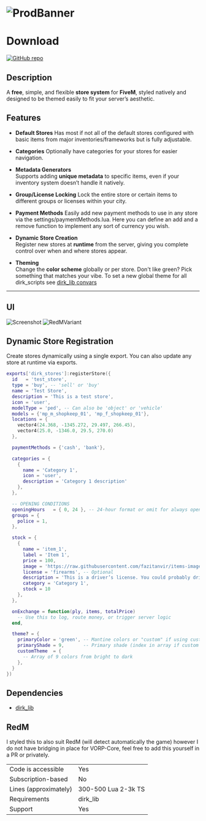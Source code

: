 # ![ProdBanner](https://i.imgur.com/cuZ3xIC.png)

# Download
[![GitHub repo](https://img.shields.io/badge/GitHub-dirk__stores-181717?logo=github)](https://github.com/DirkDigglerz/dirk_stores)


## Description  
A **free**, simple, and flexible **store system** for **FiveM**, styled natively and designed to be themed easily to fit your server’s aesthetic.

## Features
- **Default Stores**
 Has most if not all of the default stores configured with basic items from major inventories/frameworks but is fully adjustable.

- **Categories**
Optionally have categories for your stores for easier navigation.

- **Metadata Generators**  
  Supports adding **unique metadata** to specific items, even if your inventory system doesn’t handle it natively.

- **Group/License Locking**
Lock the entire store or certain items to different groups or licenses within your city. 

- **Payment Methods**
Easily add new payment methods to use in any store via the settings/paymentMethods.lua. Here you can define an add and a remove function to implement any sort of currency you wish.

- **Dynamic Store Creation**  
  Register new stores at **runtime** from the server, giving you complete control over when and where stores appear.

- **Theming**  
  Change the **color scheme** globally or per store. Don't like green? Pick something that matches your vibe. To set a new global theme for all dirk_scripts see [dirk_lib convars](https://docs.dirkscripts.com/resources/dirk-lib/getting-started#convars)

---

## UI

![Screenshot](https://i.imgur.com/Bl3PXhv.png)
![RedMVariant](https://i.imgur.com/2NwuZie.png)

## Dynamic Store Registration

Create stores dynamically using a single export. You can also update any store at runtime via exports.
```lua
exports['dirk_stores']:registerStore({
  id   = 'test_store',
  type = 'buy', -- 'sell' or 'buy'
  name = 'Test Store',
  description = 'This is a test store',
  icon = 'user',
  modelType = 'ped', -- Can also be 'object' or 'vehicle'
  models = {'mp_m_shopkeep_01', 'mp_f_shopkeep_01'},
  locations = { 
    vector4(24.368, -1345.272, 29.497, 266.45),
    vector4(25.0, -1346.0, 29.5, 270.0)
  },

  paymentMethods = {'cash', 'bank'},

  categories = {
    {
      name = 'Category 1', 
      icon = 'user', 
      description = 'Category 1 description'
    },
  },

  -- OPENING CONDITIONS
  openingHours   = { 0, 24 }, -- 24-hour format or omit for always open
  groups = {
    police = 1,
  },

  stock = {
    {
      name = 'item_1', 
      label = 'Item 1', 
      price = 100, 
      image = 'https://raw.githubusercontent.com/fazitanvir/items-images/main/license/driver_license.png', 
      license = 'firearms', -- Optional
      description = 'This is a driver’s license. You could probably drive with it.', 
      category = 'Category 1', 
      stock = 10
    },
  },

  onExchange = function(ply, items, totalPrice)
    -- Use this to log, route money, or trigger server logic
  end,

  theme? = {
    primaryColor = 'green', -- Mantine colors or "custom" if using customTheme  
    primaryShade = 9,       -- Primary shade (index in array if custom theme) of your color to use.
    customTheme  = {
      -- Array of 9 colors from bright to dark
    },
  }
})
```
## Dependencies
- [dirk_lib](https://github.com/DirkDigglerz/dirk_lib)

## RedM 
I styled this to also suit RedM (will detect automatically the game) however I do not have bridging in place for VORP-Core, feel free to add this yourself in a PR or privately.


|                                         |                                |
|-------------------------------------|----------------------------|
| Code is accessible       | Yes             |
| Subscription-based      | No                 |
| Lines (approximately)  | 300-500 Lua 2-3k TS |
| Requirements                | dirk_lib     |
| Support                           | Yes                 |
